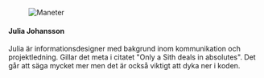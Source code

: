 





<div class="author-byline">
<figure class="figure left w25">
<img src="image/byline.jpg" alt="Maneter">
</figure>

<h4>Julia Johansson</h4>
<p>Julia är informationsdesigner med bakgrund inom kommunikation och projektledning. Gillar det meta i citatet "Only a Sith deals in absolutes". Det går att säga mycket mer men det är också viktigt att dyka ner i koden.</p>
</div>



<!-- [FIGURE src="image/byline.jpg" class="figure left w25"] -->



<!--
<a href="https://www.gravatar.com/avatar/02f8a1876759ad09f215055ff17cc318.jpg"><img src="https://www.gravatar.com/avatar/02f8a1876759ad09f215055ff17cc318.jpg?r=pg&amp;d=wavatar&amp;s=80" alt="Mikael Roos"></a>

[FIGURE src=image/byline.jpg alt="Maneter"] -->



<!-- <div class="author-byline">
<figure class="figure left">
<a href="https://www.gravatar.com/avatar/02f8a1876759ad09f215055ff17cc318.jpg"><img src="https://www.gravatar.com/avatar/02f8a1876759ad09f215055ff17cc318.jpg?r=pg&amp;d=wavatar&amp;s=80" alt="Mikael Roos"></a>
<figcaption>

<p>Mikael Roos</p>

</figcaption>
</figure>

<p><a href="https://plus.google.com/101196514892086552893" rel="author"><strong>Mikael Roos</strong></a> undervisar vid Blekinge Tekniska Högskola och skriver om webbprogrammering, webbutveckling och utmaningen med att undervisa på distans och campus. Mikael driver ett företag inom webbprogrammering och på kvällarna utvecklar han sina projekt inom öppen källkod.</p>
</div> -->
